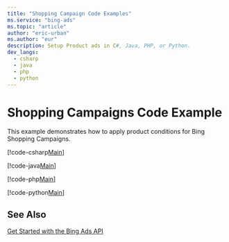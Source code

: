 ```yaml
---
title: "Shopping Campaign Code Examples"
ms.service: "bing-ads"
ms.topic: "article"
author: "eric-urban"
ms.author: "eur"
description: Setup Product ads in C#, Java, PHP, or Python.
dev_langs:
  - csharp
  - java
  - php
  - python
---
```

# Shopping Campaigns Code Example
This example demonstrates how to apply product conditions for Bing Shopping Campaigns.

[!code-csharp[Main](../../BingAds-dotNet-SDK/examples/BingAdsExamples/BingAdsExamplesLibrary/v11/ShoppingCampaigns.cs)]

[!code-java[Main](../../BingAds-Java-SDK/examples/BingAdsDesktopApp/src/main/java/com/microsoft/bingads/examples/v11/ShoppingCampaigns.java)]

[!code-php[Main](../../BingAds-PHP-SDK/samples/V11/ShoppingCampaigns.php)]

[!code-python[Main](../../BingAds-Python-SDK/examples/BingAdsPythonConsoleExamples/BingAdsPythonConsoleExamples/v11/shopping_campaigns.py)]

## See Also
[Get Started with the Bing Ads API](/bingads/guides/get-started.md)  
